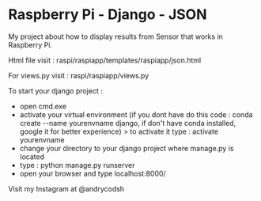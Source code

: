 # Raspberry Pi - Django - JSON 
My project about how to display results from Sensor that works in Raspberry Pi.

Html file visit : raspi/raspiapp/templates/raspiapp/json.html

For views.py visit : raspi/raspiapp/views.py

To start your django project : 
- open cmd.exe
- activate your virtual environment (if you dont have do this code : conda create --name yourenvname django, if don't have conda installed, google it for better experience) > to activate it type : activate yourenvname
- change your directory to your django project where manage.py is located
- type : python manage.py runserver
- open your browser and type localhost:8000/

Visit my Instagram at @andrycodsh
